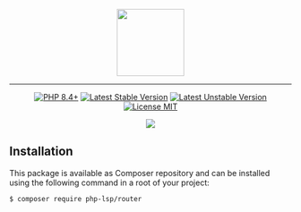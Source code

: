 <p align="center">
    <a href="https://github.com/php-lsp" target="_blank">
        <img src="https://avatars.githubusercontent.com/u/153323085?s=120" width="120">
    </a>
</p>

---

<p align="center">
    <a href="https://packagist.org/packages/php-lsp/router"><img src="https://poser.pugx.org/php-lsp/router/require/php?style=for-the-badge" alt="PHP 8.4+"></a>
    <a href="https://packagist.org/packages/php-lsp/router"><img src="https://poser.pugx.org/php-lsp/router/version?style=for-the-badge" alt="Latest Stable Version"></a>
    <a href="https://packagist.org/packages/php-lsp/router"><img src="https://poser.pugx.org/php-lsp/router/v/unstable?style=for-the-badge" alt="Latest Unstable Version"></a>
    <a href="https://raw.githubusercontent.com/php-lsp/router/blob/master/LICENSE"><img src="https://poser.pugx.org/php-lsp/router/license?style=for-the-badge" alt="License MIT"></a>
</p>
<p align="center">
    <a href="https://github.com/php-lsp/router/actions"><img src="https://github.com/php-lsp/router/workflows/tests/badge.svg"></a>
</p>

## Installation

This package is available as Composer repository and can be 
installed using the following command in a root of your project:

```sh
$ composer require php-lsp/router
```
